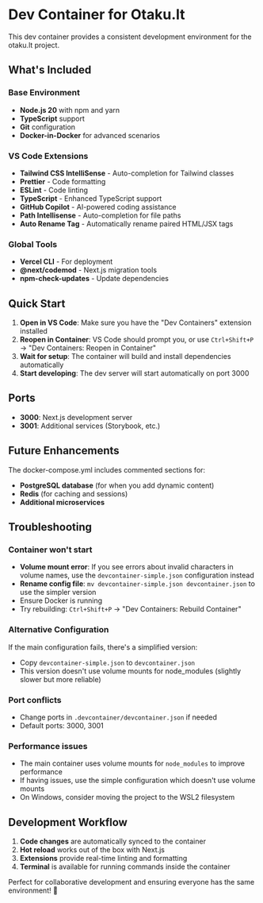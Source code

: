 # Dev Container for Otaku.lt

This dev container provides a consistent development environment for the otaku.lt project.

## What's Included

### Base Environment
- **Node.js 20** with npm and yarn
- **TypeScript** support
- **Git** configuration
- **Docker-in-Docker** for advanced scenarios

### VS Code Extensions
- **Tailwind CSS IntelliSense** - Auto-completion for Tailwind classes
- **Prettier** - Code formatting
- **ESLint** - Code linting
- **TypeScript** - Enhanced TypeScript support
- **GitHub Copilot** - AI-powered coding assistance
- **Path Intellisense** - Auto-completion for file paths
- **Auto Rename Tag** - Automatically rename paired HTML/JSX tags

### Global Tools
- **Vercel CLI** - For deployment
- **@next/codemod** - Next.js migration tools
- **npm-check-updates** - Update dependencies

## Quick Start

1. **Open in VS Code**: Make sure you have the "Dev Containers" extension installed
2. **Reopen in Container**: VS Code should prompt you, or use `Ctrl+Shift+P` → "Dev Containers: Reopen in Container"
3. **Wait for setup**: The container will build and install dependencies automatically
4. **Start developing**: The dev server will start automatically on port 3000

## Ports
- **3000**: Next.js development server
- **3001**: Additional services (Storybook, etc.)

## Future Enhancements

The docker-compose.yml includes commented sections for:
- **PostgreSQL database** (for when you add dynamic content)
- **Redis** (for caching and sessions)
- **Additional microservices**

## Troubleshooting

### Container won't start
- **Volume mount error**: If you see errors about invalid characters in volume names, use the `devcontainer-simple.json` configuration instead
- **Rename config file**: `mv devcontainer-simple.json devcontainer.json` to use the simpler version
- Ensure Docker is running
- Try rebuilding: `Ctrl+Shift+P` → "Dev Containers: Rebuild Container"

### Alternative Configuration
If the main configuration fails, there's a simplified version:
- Copy `devcontainer-simple.json` to `devcontainer.json`
- This version doesn't use volume mounts for node_modules (slightly slower but more reliable)

### Port conflicts
- Change ports in `.devcontainer/devcontainer.json` if needed
- Default ports: 3000, 3001

### Performance issues
- The main container uses volume mounts for `node_modules` to improve performance
- If having issues, use the simple configuration which doesn't use volume mounts
- On Windows, consider moving the project to the WSL2 filesystem

## Development Workflow

1. **Code changes** are automatically synced to the container
2. **Hot reload** works out of the box with Next.js
3. **Extensions** provide real-time linting and formatting
4. **Terminal** is available for running commands inside the container

Perfect for collaborative development and ensuring everyone has the same environment! 🚀

